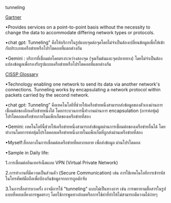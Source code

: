 tunneling


[Gartner](https://www.gartner.com/en/glossary/all-terms)

•Provides services on a point-to-point basis without the necessity to change the data to accommodate differing network types or protocols.

•chat gpt: Tunneling" คือให้บริการในรูปแบบจุดต่อจุดโดยไม่จำเป็นต้องเปลี่ยนข้อมูลเพื่อให้เข้ากับประเภทเครือข่ายหรือโปรโตคอลที่แตกต่างกัน

•Gemini : บริการที่เชื่อมต่อโดยตรงระหว่างสองจุด (จุดเริ่มต้นและจุดปลายทาง) โดยไม่จำเป็นต้องแปลงข้อมูลเพื่อรองรับรูปแบบเครือข่ายหรือโปรโตคอลที่แตกต่างกัน




[CISSP Glossary](https://csrc.nist.gov/glossary)

•Technology enabling one network to send its data via another network's connections. Tunneling works by encapsulating a network protocol within packets carried by the second network.

•chat gpt: Tunneling” คือเทคโนโลยีที่ช่วยให้เครือข่ายหนึ่งสามารถส่งข้อมูลของตัวเองผ่านการเชื่อมต่อของอีกเครือข่ายหนึ่งได้ โดยกระบวนการนี้ทำงานผ่านการ encapsulation (การห่อหุ้ม) โปรโตคอลเครือข่ายภายในแพ็กเก็ตของเครือข่ายที่สอง

•Gemini: เทคโนโลยีนี้ช่วยให้เครือข่ายหนึ่งสามารถส่งข้อมูลผ่านการเชื่อมต่อของเครือข่ายอื่นได้ โดยทำงานโดยการห่อหุ้มโปรโตคอลเครือข่ายหนึ่งภายในแพ็กเก็ตที่ถูกส่งผ่านเครือข่ายที่สอง


•Myself:สื่อกลางในการเชื่อมต่อเครือข่ายที่หลากหลาย เพื่อส่งข้อมูล ผ่านโปรโตคอล



•Sample in Daily life:

1.การเชื่อมต่ออินเทอร์เน็ตแบบ VPN (Virtual Private Network)

2.การทำงานที่มีความเป็นส่วนตัว (Secure Communication) เช่น การใช้เทคโนโลยีการเข้ารหัสในโทรศัพท์มือถือเพื่อป้องกันข้อมูลจากการถูกดักจับ

3.ในการสื่อสารบางครั้ง อาจมีการใช้ "tunneling" แบบไม่เป็นทางการ เช่น การพยายามสื่อสารในรูปแบบที่หลบเลี่ยงการพูดตรงๆ โดยใช้การพูดทางอ้อมหรือการใช้คำที่ทำให้ไม่สามารถตีความได้ง่ายๆ
